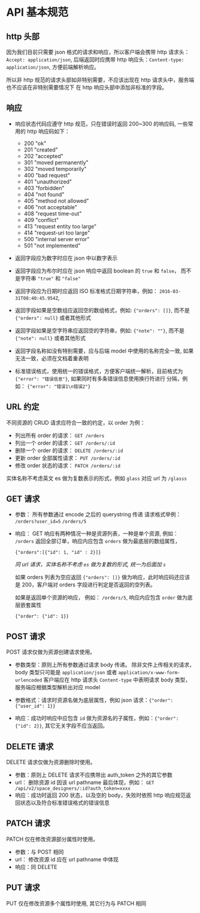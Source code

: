 # API 基本规范

## http 头部

因为我们目前只需要 json 格式的请求和响应，所以客户端会携带 http 请求头：`Accept: application/json`,
后端返回时应携带 http 响应头：`Content-type: application/json`, 方便前端解析响应。

所以非 http 规范的请求头部如非特别需要，不应该出现在 http 请求头中，服务端也不应该在非特别需要情况下
在 http 响应头部中添加非标准的字段。


## 响应

* 响应状态代码应遵守 http 规范，只在错误时返回 200~300 的响应码, 一些常用的 http 响应码如下：

    * 200 "ok"
    * 201 "created"
    * 202 "accepted"
    * 301 "moved permanently"
    * 302 "moved temporarily"
    * 400 "bad request"
    * 401 "unauthorized"
    * 403 "forbidden"
    * 404 "not found"
    * 405 "method not allowed"
    * 406 "not acceptable"
    * 408 "request time-out"
    * 409 "conflict"
    * 413 "request entity too large"
    * 414 "request-uri too large"
    * 500 "internal server error"
    * 501 "not implemented"

* 返回字段应为数字时应在 json 中以数字表示
* 返回字段应为布尔时应在 json 响应中返回 boolean 的 `true` 和 `false`， 而不是字符串 `"true"` 和 `"false"`
* 返回字段应为日期时应返回 ISO 标准格式日期字符串，例如： `2016-03-31T08:40:45.954Z`,
* 返回字段如果是空数组应返回空的数组格式，例如: `{"orders": []}`, 而不是 `{"orders": null}` 或者其他形式
* 返回字段如果是空字符串应返回空的字符串，例如: `{"note": ""}`, 而不是 `{"note": null}` 或者其他形式
* 返回字段名称如没有特别需要，应与后端 model 中使用的名称完全一致, 如果无法一致，必须在文档着重表明

* 标准错误格式，使用统一的错误格式，方便客户端统一解析，目前格式为 `{"error": "错误信息"}`, 如果同时有多条错误信息使用换行符进行
  分隔，例如： `{"error": "错误1\n错误2"}`

## URL 约定

不同资源的 CRUD 请求应符合一致的约定，以 order 为例：

* 列出所有 order 的请求： `GET /orders`
* 列出一个 order 的请求： `GET /orders/:id`
* 删除一个 order 的请求： `DELETE /orders/:id`
* 更新 order 全部属性请求： `PUT /orders/:id`
* 修改 order 状态的请求： `PATCH /orders/:id`

实体名称不考虑英文 es 做为复数表示的形式，例如 `glass` 对应 url 为 `/glasss`

## GET 请求

* 参数： 所有参数通过 encode 之后的 querystring 传递
  请求格式举例： `/orders?user_id=5` `/orders/5`

* 响应： GET 响应有两种情况一种是资源列表，一种是单个资源, 例如：
  `/orders` 返回全部订单，响应内应包含 `orders` 做为最底层的数组属性，

    `{"orders":[{"id": 1, "id" : 2}]}`

  _同 url 请求，实体名称不考虑 `es` 做为复数的形式, 统一为后面加 `s`_

  如果 orders 列表为空应返回 `{"orders": []}` 做为响应，此时响应码还应该是 200，客户端对 orders 字段进行判定是否返回的空列表。

  如果是返回单个资源的响应， 例如： `/orders/5`, 响应内应包含 `order` 做为底层嵌套属性

    `{"order": {"id": 1}}`

## POST 请求

POST 请求仅做为资源创建请求使用。

* 参数类型：原则上所有参数通过请求 body 传递。 除非文件上传相关的请求，body 类型只可能是 `application/json` 或者 `application/x-www-form-urlencoded`
  客户端应在 http 请求头 `Content-type` 中表明请求 body 类型， 服务端应根据类型解析出对应 model

* 参数格式：请求时资源名做为底层属性，例如 json 请求：`{"order": {"user_id": 1}}`
* 响应：成功时响应中应包含 `id` 做为资源名的子属性，例如：`{"order": {"id": 2}}`, 其它无关字段不应当返回。

## DELETE 请求

DELETE 请求仅做为资源删除时使用。

* 参数：原则上 DELETE 请求不应携带出 auth_token 之外的其它参数
* url： 删除资源 id 因该 url pathname 最后体现，例如： `GET /api/v2/space_designers/:id?auth_token=xxxx`
* 响应：成功时返回 200 状态，以及空的 body，失败时依照 http 响应规范返回状态以及符合标准错误格式的错误信息

## PATCH 请求

PATCH 仅在修改资源部分属性时使用。

* 参数：与 POST 相同
* url： 修改资源 id 应在 url pathname 中体现
* 响应：同 DELETE

## PUT 请求

PUT 仅在修改资源多个属性时使用, 其它行为与 PATCH 相同
